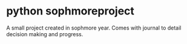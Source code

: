 # python sophmoreproject
 A small project created in sophmore year. Comes with journal to detail decision making and progress.
